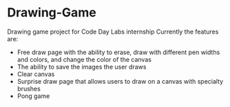 # Drawing-Game
Drawing game project for Code Day Labs internship
Currently the features are:
- Free draw page with the ability to erase, draw with different pen widths and colors, and change the color of the canvas
- The ability to save the images the user draws
- Clear canvas
- Surprise draw page that allows users to draw on a canvas with specialty brushes
- Pong game 
